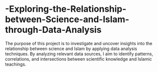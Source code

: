 # -Exploring-the-Relationship-between-Science-and-Islam-through-Data-Analysis
The purpose of this project is to investigate and uncover insights into the relationship between science and Islam by applying data analysis techniques. By analyzing relevant data sources, I aim to identify patterns, correlations, and intersections between scientific knowledge and Islamic teachings.
